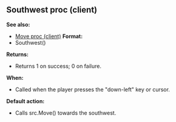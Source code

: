 ## Southwest proc (client)
**See also:**
+   [Move proc (client)](/ref/client/proc/Move.md) <!-- -->
**Format:**
+   Southwest()
<!-- -->
**Returns:**
+   Returns 1 on success; 0 on failure.
<!-- -->
**When:**
+   Called when the player presses the \"down-left\" key or cursor.
<!-- -->
**Default action:**
+   Calls src.Move() towards the southwest.